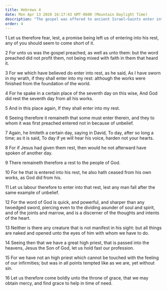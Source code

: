 ```yaml
---
title: Hebrews 4
date: Mon Apr 13 2020 16:17:43 GMT-0600 (Mountain Daylight Time)
description: "The gospel was offered to ancient Israel—Saints enter into the rest of the Lord—Though tempted in all points, Jesus was without sin."
order: 4
---
```


1 Let us therefore fear, lest, a promise being left us of entering into his rest, any of you should seem to come short of it.

2 For unto us was the gospel preached, as well as unto them: but the word preached did not profit them, not being mixed with faith in them that heard it.

3 For we which have believed do enter into rest, as he said, As I have sworn in my wrath, if they shall enter into my rest: although the works were finished from the foundation of the world.

4 For he spake in a certain place of the seventh day on this wise, And God did rest the seventh day from all his works.

5 And in this place again, If they shall enter into my rest.

6 Seeing therefore it remaineth that some must enter therein, and they to whom it was first preached entered not in because of unbelief.

7 Again, he limiteth a certain day, saying in David, To day, after so long a time; as it is said, To day if ye will hear his voice, harden not your hearts.

8 For if Jesus had given them rest, then would he not afterward have spoken of another day.

9 There remaineth therefore a rest to the people of God.

10 For he that is entered into his rest, he also hath ceased from his own works, as God did from his.

11 Let us labour therefore to enter into that rest, lest any man fall after the same example of unbelief.

12 For the word of God is quick, and powerful, and sharper than any twoedged sword, piercing even to the dividing asunder of soul and spirit, and of the joints and marrow, and is a discerner of the thoughts and intents of the heart.

13 Neither is there any creature that is not manifest in his sight: but all things are naked and opened unto the eyes of him with whom we have to do.

14 Seeing then that we have a great high priest, that is passed into the heavens, Jesus the Son of God, let us hold fast our profession.

15 For we have not an high priest which cannot be touched with the feeling of our infirmities; but was in all points tempted like as we are, yet without sin.

16 Let us therefore come boldly unto the throne of grace, that we may obtain mercy, and find grace to help in time of need.
